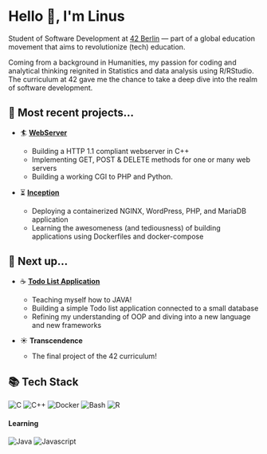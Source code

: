 
# Hello 👋, I'm Linus
Student of Software Development at [42 Berlin](https://42berlin.de/) — part of a global education movement that aims to revolutionize (tech) education.

Coming from a background in Humanities, my passion for coding and analytical thinking reignited in Statistics and data analysis using R/RStudio. The curriculum at 42 gave me the chance to take a deep dive into the realm of software development.

## 🌟 Most recent projects...

- 🏄 **[WebServer](https://github.com/Linuswidmer/42_webserv)**
  - Building a HTTP 1.1 compliant webserver in C++
  - Implementing GET, POST & DELETE methods for one or many web servers
  - Building a working CGI to PHP and Python.

- ⏳ **[Inception](https://github.com/Linuswidmer/42_inception)**
  - Deploying a containerized NGINX, WordPress, PHP, and MariaDB application
  - Learning the awesomeness (and tediousness) of building applications using Dockerfiles and docker-compose

## 🚀 Next up...

- ☕ **[Todo List Application](https://github.com/Linuswidmer/java_todo_app)**
  - Teaching myself how to JAVA!
  - Building a simple Todo list application connected to a small database
  - Refining my understanding of OOP and diving into a new language and new frameworks

- ☀️ **Transcendence**
  - The final project of the 42 curriculum!


## 📚 Tech Stack
![C](https://img.shields.io/badge/c-%2300599C.svg?style=for-the-badge&logo=c&logoColor=white) ![C++](https://img.shields.io/badge/C%2B%2B-00599C?style=for-the-badge&logo=c%2B%2B&logoColor=white) ![Docker](https://img.shields.io/badge/docker-%230db7ed.svg?style=for-the-badge&logo=docker&logoColor=white) ![Bash](https://img.shields.io/badge/GNU%20Bash-4EAA25?style=for-the-badge&logo=GNU%20Bash&logoColor=white) ![R](https://img.shields.io/badge/RStudio-grey?style=for-the-badge&logo=R) 
#### **Learning**
![Java](https://img.shields.io/badge/Java-ED8B00?style=for-the-badge&logo=openjdk&logoColor=white) ![Javascript](https://shields.io/badge/JavaScript-F7DF1E?style=for-the-badge&logo=JavaScript&logoColor=black)
